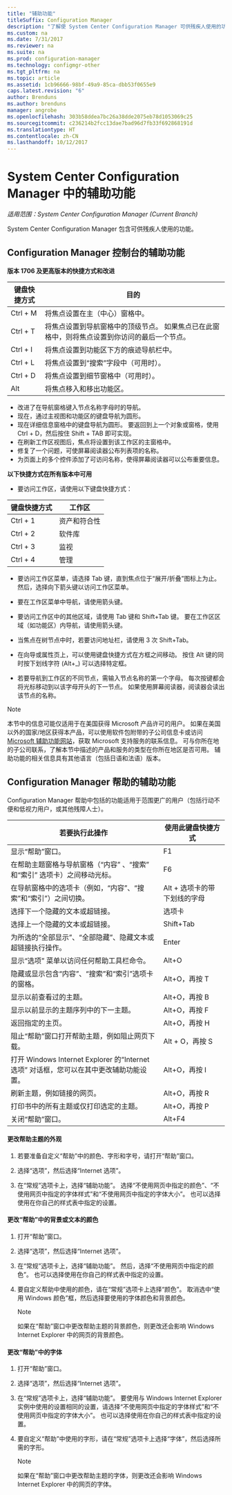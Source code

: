 ```yaml
---
title: "辅助功能"
titleSuffix: Configuration Manager
description: "了解使 System Center Configuration Manager 可供残疾人使用的功能。"
ms.custom: na
ms.date: 7/31/2017
ms.reviewer: na
ms.suite: na
ms.prod: configuration-manager
ms.technology: configmgr-other
ms.tgt_pltfrm: na
ms.topic: article
ms.assetid: 1cb96666-98bf-49a9-85ca-dbb53f0655e9
caps.latest.revision: "6"
author: Brenduns
ms.author: brenduns
manager: angrobe
ms.openlocfilehash: 303b58ddea7bc26a38dde2075eb78d1053069c25
ms.sourcegitcommit: c236214b2fcc13dae7bad96d7fb33f692868191d
ms.translationtype: HT
ms.contentlocale: zh-CN
ms.lasthandoff: 10/12/2017
---
```

# <a name="accessibility-features-in-system-center-configuration-manager"></a>System Center Configuration Manager 中的辅助功能

*适用范围：System Center Configuration Manager (Current Branch)*


System Center Configuration Manager 包含可供残疾人使用的功能。


## <a name="bkmk_aconsole"></a>Configuration Manager 控制台的辅助功能  

**版本 1706 及更高版本的快捷方式和改进**

|键盘快捷方式|  目的|
|--------|--------|  
|Ctrl + M|将焦点设置在主（中心）窗格中。|
|Ctrl + T|将焦点设置到导航窗格中的顶级节点。 如果焦点已在此窗格中，则将焦点设置到你访问的最后一个节点。|
|Ctrl + I|将焦点设置到功能区下方的痕迹导航栏中。|
|Ctrl + L|将焦点设置到“搜索”字段中（可用时）。|
|Ctrl + D|将焦点设置到细节窗格中（可用时）。|
|Alt     |将焦点移入和移出功能区。|


- 改进了在导航窗格键入节点名称字母时的导航。
- 现在，通过主视图和功能区的键盘导航为圆形。
- 现在详细信息窗格中的键盘导航为圆形。 要返回到上一个对象或窗格，使用 Ctrl + D，然后按住 Shift + TAB 即可实现。
- 在刷新工作区视图后，焦点将设置到该工作区的主窗格中。
- 修复了一个问题，可使屏幕阅读器公布列表项的名称。
- 为页面上的多个控件添加了可访问名称，使得屏幕阅读器可以公布重要信息。


**以下快捷方式在所有版本中可用**

- 要访问工作区，请使用以下键盘快捷方式：  

|键盘快捷方式| 工作区|
|--------|--------|  
|Ctrl + 1| 资产和符合性|
|Ctrl + 2|  软件库|
|Ctrl + 3|  监视|
|Ctrl + 4|  管理|


-   要访问工作区菜单，请选择 Tab 键，直到焦点位于“展开/折叠”图标上为止。 然后，选择向下箭头键以访问工作区菜单。  

-   要在工作区菜单中导航，请使用箭头键。  

-   要访问工作区中的其他区域，请使用 Tab 键和 Shift+Tab 键。 要在工作区区域（如功能区）内导航，请使用箭头键。  

-   当焦点在树节点中时，若要访问地址栏，请使用 3 次 Shift+Tab。  

-   在向导或属性页上，可以使用键盘快捷方式在方框之间移动。 按住 Alt 键的同时按下划线字符 (Alt+_) 可以选择特定框。     

-  若要导航到工作区的不同节点，需输入节点名称的第一个字母。 每次按键都会将光标移动到以该字母开头的下一节点。 如果使用屏幕阅读器，阅读器会读出该节点的名称。

> [!NOTE]  
>  本节中的信息可能仅适用于在美国获得 Microsoft 产品许可的用户。 如果在美国以外的国家/地区获得本产品，可以使用软件包附带的子公司信息卡或访问 [Microsoft 辅助功能网站](http://go.microsoft.com/fwlink/?LinkId=8431)，获取 Microsoft 支持服务的联系信息。 可与你所在地的子公司联系，了解本节中描述的产品和服务的类型在你所在地区是否可用。 辅助功能的相关信息具有其他语言（包括日语和法语）版本。  

##  <a name="bkmk_ahelp"></a>Configuration Manager 帮助的辅助功能  
 Configuration Manager 帮助中包括的功能适用于范围更广的用户（包括行动不便和低视力用户，或其他残障人士）。  

|若要执行此操作|使用此键盘快捷方式|  
|----------------|--------------------------------|  
|显示“帮助”窗口。|F1|  
|在帮助主题窗格与导航窗格（“内容” 、“搜索” 和“索引”  选项卡）之间移动光标。|F6|  
|在导航窗格中的选项卡（例如，“内容”、“搜索”和“索引”）之间切换。|Alt + 选项卡的带下划线的字母|  
|选择下一个隐藏的文本或超链接。|选项卡|  
|选择上一个隐藏的文本或超链接。|Shift+Tab|  
|为所选的“全部显示”、“全部隐藏”、隐藏文本或超链接执行操作。|Enter|  
|显示“选项”  菜单以访问任何帮助工具栏命令。|Alt+O|  
|隐藏或显示包含“内容”、“搜索”和“索引”选项卡的窗格。|Alt+O，再按 T|  
|显示以前查看过的主题。|Alt+O，再按 B|  
|显示以前显示的主题序列中的下一主题。|Alt+O，再按 F|  
|返回指定的主页。|Alt+O，再按 H|  
|阻止“帮助”窗口打开帮助主题，例如阻止网页下载。|Alt + O，再按 S|  
|打开 Windows Internet Explorer 的“Internet 选项”  对话框，您可以在其中更改辅助功能设置。|Alt+O，再按 I|  
|刷新主题，例如链接的网页。|Alt+O，再按 R|  
|打印书中的所有主题或仅打印选定的主题。|Alt+O，再按 P|  
|关闭“帮助”窗口。|Alt+F4|  

#### <a name="to-change-the-appearance-of-a-help-topic"></a>更改帮助主题的外观  

1.  若要准备自定义“帮助”中的颜色、字形和字号，请打开“帮助”窗口。  

2.  选择“选项”，然后选择“Internet 选项”。  

3.  在“常规”选项卡上，选择“辅助功能”。 选择“不使用网页中指定的颜色”、“不使用网页中指定的字体样式”和“不使用网页中指定的字体大小”。 也可以选择使用在你自己的样式表中指定的设置。  

#### <a name="to-change-the-color-of-the-background-or-text-in-help"></a>更改“帮助”中的背景或文本的颜色  

1.  打开“帮助”窗口。  

2.  选择“选项”，然后选择“Internet 选项”。  

3.  在“常规”选项卡上，选择“辅助功能”。 然后，选择“不使用网页中指定的颜色”。 也可以选择使用在你自己的样式表中指定的设置。  

4.  要自定义帮助中使用的颜色，请在“常规”选项卡上选择“颜色”。 取消选中“使用 Windows 颜色”框，然后选择要使用的字体颜色和背景颜色。  

    > [!NOTE]  
    >  如果在“帮助”窗口中更改帮助主题的背景颜色，则更改还会影响 Windows Internet Explorer 中的网页的背景颜色。  

#### <a name="to-change-the-font-in-help"></a>更改“帮助”中的字体  

1.  打开“帮助”窗口。  

2.  选择“选项”，然后选择“Internet 选项”。  

3.  在“常规”选项卡上，选择“辅助功能”。 要使用与 Windows Internet Explorer 实例中使用的设置相同的设置，请选择“不使用网页中指定的字体样式”和“不使用网页中指定的字体大小”。 也可以选择使用在你自己的样式表中指定的设置。  

4.  要自定义“帮助”中使用的字形，请在“常规”选项卡上选择“字体”，然后选择所需的字形。  

    > [!NOTE]  
    >  如果在“帮助”窗口中更改帮助主题的字体，则更改还会影响 Windows Internet Explorer 中的网页的字体。  
